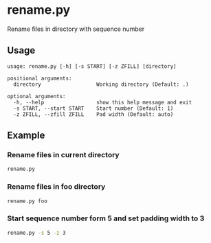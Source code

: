 # rename.py
Rename files in directory with sequence number


## Usage

```
usage: rename.py [-h] [-s START] [-z ZFILL] [directory]

positional arguments:
  directory                  Working directory (Default: .)

optional arguments:
  -h, --help                 show this help message and exit
  -s START, --start START    Start number (Default: 1)
  -z ZFILL, --zfill ZFILL    Pad width (Default: auto)
```

## Example

### Rename files in current directory
```Bash
rename.py
```

### Rename files in foo directory
```Bash
rename.py foo
```

### Start sequence number form 5 and set padding width to 3
```Bash
rename.py -s 5 -z 3
```
